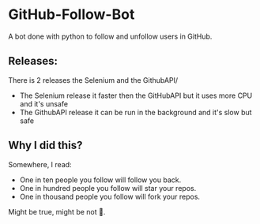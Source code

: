# GitHub-Follow-Bot

A bot done with python to follow and unfollow users in GitHub.


## Releases:

There is 2 releases the Selenium and the GithubAPI/
- The Selenium release it faster then the GitHubAPI but it uses more CPU and it's unsafe
- The GithubAPI release it can be run in the background and it's slow but safe 


## Why I did this?

Somewhere, I read:
- One in ten people you follow will follow you back.
- One in hundred people you follow will star your repos.
- One in thousand people you follow will fork your repos.

Might be true, might be not 🤷‍.
